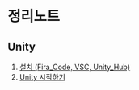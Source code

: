 <!--
## Hi there 👋

**taeu98/taeu98** is a ✨ _special_ ✨ repository because its `README.md` (this file) appears on your GitHub profile.

Here are some ideas to get you started:

- 🔭 I’m currently working on ...
- 🌱 I’m currently learning ...
- 👯 I’m looking to collaborate on ...
- 🤔 I’m looking for help with ...
- 💬 Ask me about ...
- 📫 How to reach me: ...
- 😄 Pronouns: ...
- ⚡ Fun fact: ...
-->

# 정리노트
## Unity
1. [설치 (Fira_Code, VSC, Unity_Hub)](./posts/Unity/01_시작하기/01_설치.md)
2. [Unity 시작하기](./posts/Unity/01_시작하기/02_Unity_시작하기.md)
